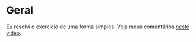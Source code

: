 # Geral

Eu resolvi o exercício de uma forma simples. Veja meus comentários [neste vídeo](https://youtu.be/NWou4BUsaTM).